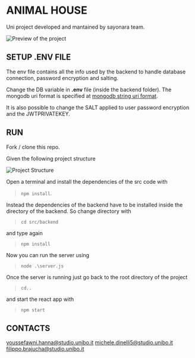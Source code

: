 # ANIMAL HOUSE  

Uni project developed and mantained by sayonara team.

![Preview of the project](https://media.giphy.com/media/vFKqnCdLPNOKc/giphy.gif)

## SETUP .ENV FILE

The env file contains all the info used by the backend to handle database connection, password encryption and salting.

Change the DB variable in **.env** file (inside the backend folder). The mongodb uri format is specified at [mongodb string uri format](https://www.mongodb.com/docs/manual/reference/connection-string/).

It is also possible to change the SALT applied to user password encryption and the JWTPRIVATEKEY.

## RUN

Fork / clone this repo.

Given the following project structure

![Project Structure](https://github.com/micheledinelli/AnimalHouse/blob/main/src/assets/project-structure.png)

Open a terminal and install the dependencies of the src code with

> `npm install`.

Instead the dependencies of the backend have to be installed inside the directory of the backend. So change directory with 

>`cd src/backend` 

and type again 

>`npm install`

Now you can run the server using

> `node .\server.js`

Once the server is running just go back to the root directory of the project 

> `cd..`

and start the react app with

> `npm start`

## CONTACTS

<youssefawni.hanna@studio.unibo.it>
<michele.dinelli5@studio.unibo.it>
<filippo.brajucha@studio.unibo.it>




